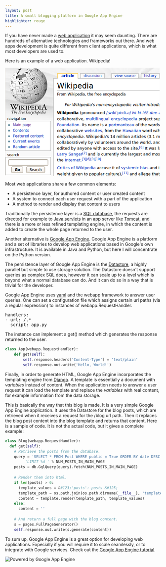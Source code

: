 ```yaml
---
layout: post
title: A small blogging platform in Google App Engine
highlighter: rouge
---
```



If you have never made a
<a href="http://en.wikipedia.org/wiki/Web_application">web application</a>
it may seem daunting. There are hundreds of alternative technologies and
frameworks out there. And web apps development is quite different from client
applications, which is what most developers are used to.


<p>
Here is an example of a web application. Wikipedia!
</p>
<img src="/images/screenshot-wikipedia.png" alt="Screenshot of Wikipedia" />
<p>
Most web applications share a few common elements:
</p>
<ul>
<li>A persistence layer, for authored content or user created content</li>
<li>A system to connect each user request with a part of the application</li>
<li>A method to render and display that content to users</li>
</ul>
<p>
Traditionally the persistence layer is a
<a href="http://en.wikipedia.org/wiki/SQL_database">SQL database</a>,
the requests are directed for example to
<a href="http://en.wikipedia.org/wiki/Servlet">Java servlets</a> in an app
server like <a href="http://tomcat.apache.org/">Tomcat</a>, and there is a
more or less refined templating engine, in which the content is added to
create the whole page returned to the user.
</p>
<p>
Another alternative is
<a href="http://code.google.com/appengine/">Google App Engine</a>.
Google App Engine is a platform and a set of libraries to develop web
applications based in Google's own infrastructure. It is available in
Java and Python, but here I will concentrate on the Python version.
</p>
<p>
The persistence layer of Google App Engine is the
<a href="http://code.google.com/appengine/docs/python/datastore/overview.html">
  Datastore</a>, a highly parallel but simple to use storage solution.
The Datastore doesn't support queries as complex SQL does, however it can
scale up to a level which is beyond what a normal database can do. And it
can do so in a way that is trivial for the developer.
</p>

<p>
Google App Engine uses <a href="http://en.wikipedia.org/wiki/YAML">yaml</a>
and the webapp framework to answer user queries. One can set a configuration
file which assigns certain url paths (via a regular expression) to instances
of webapp.RequestHandler.
</p>

<pre>
handlers:
- url: /.*
  script: app.py
</pre>

<p>
The instance can implement a get() method which generates the response
returned to the user.
</p>

``` python
class App(webapp.RequestHandler):
    def get(self):
        self.response.headers['Content-Type'] = 'text/plain'
        self.response.out.write('Hello, World!')
```

<p>
Finally, in order to generate HTML, Google App Engine incorporates the
templating engine from <a href="http://www.djangoproject.com/">Django</a>.
A template is essentially a document with <em>variables</em>
instead of content. When the application needs to answer a user request it can
load the template and replace the <em>variables</em> with real content,
for example information from the data storage.
</p>
<p>
This is basically the way that this blog is made. It is a very simple Google
App Engine application. It uses the Datastore for the blog posts, which are
retrieved when it receives a request for the /blog url path. Then it replaces
the blog post content into the blog template and returns that content.
Here is a sample of code. It is not the actual code, but it gives a complete
example:
</p>

``` python
class Blog(webapp.RequestHandler):
  def get(self):
    # Retrieve the posts from the database.
    query = 'SELECT * FROM Post WHERE public = True ORDER BY date DESC '
         'LIMIT %d ' % NUM_POSTS_IN_MAIN_PAGE
    posts = db.GqlQuery(query).fetch(NUM_POSTS_IN_MAIN_PAGE)

    # Render them into html.
    if len(posts) > 0:
      template_values = &#123;'posts': posts &#125;
      template_path = os.path.join(os.path.dirname(__file__), 'templates/blog')
      content = template.render(template_path, template_values)
    else:
      content = ''

    # And return a full page with the blog content.
    s = pages.FullPageGenerator()
    self.response.out.write(s.generate(content))
```

<p>
To sum up, Google App Engine is a great option for developing web applications.
Expecially if you will require it to scale seamlessly, or to integrate with
Google services. Check out the
<a href="http://code.google.com/appengine/docs/python/gettingstarted/introduction.html">
  Google App Engine tutorial</a>.
</p>
<img src="http://code.google.com/appengine/images/appengine-noborder-120x30.gif"
alt="Powered by Google App Engine" />
